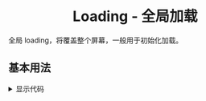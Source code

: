 <h1 align="center">
Loading - 全局加载
</h1>

全局 loading，将覆盖整个屏幕，一般用于初始化加载。

<script setup>
import { defineAsyncComponent } from 'vue';
import '../packages/style.css';

const LoadingDemoBasic = defineAsyncComponent(() => {
  return import('../demos/loading/demo-basic')
})
</script>

## 基本用法

<ClientOnly>
<LoadingDemoBasic></LoadingDemoBasic>
</ClientOnly>

<details>
<summary>显示代码</summary>

<<< @/demos/loading/demo-basic.jsx

</details>
